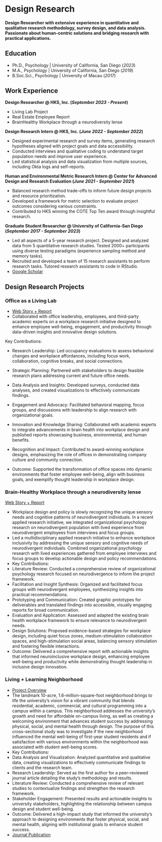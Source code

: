 # Design Research

#### Design Researcher with extensive experience in quantitative and qualitative research methodology, survey design, and data analysis. Passionate about human-centric solutions and bridging research with practical applications.


## Education
- Ph.D., Psychology | University of California, San Diego (_2023_)
- M.A., Psychology |  University of California, San Diego (_2019_)
- B.Soc.Sci., Psychology | University of Macau (_2017_)

## Work Experience
**Design Researcher @ HKS, Inc. (_September 2023 - Present_)**
- Living Lab Project
- Real Estate Employee Report
- BrainHealthy Workplace through a neurodiversity lense

**Design Research Intern @ HKS, Inc. (_June 2022 - September 2022_)**
- Designed experimental research and survey items, generating research hypotheses aligned with project goals and data accessibility.
- Conducted interviews and qualitative coding to understand target population needs and improve user experience.
- Led statistical analysis and data visualization from multiple sources, including Okta logs and self-reports.

**Human and Environmental Metric Research Intern @ Center for Advanced Design and Research Evaluation (_June 2021 - September 2021_)**
- Balanced research method trade-offs to inform future design projects and resource prioritization.
- Developed a framework for metric selection to evaluate project outcomes considering various constraints.
- Contributed to HKS winning the COTE Top Ten award through insightful research.

**Graduate Student Researcher @ University of California-San Diego (_September 2017 - September 2023_)**                                         
- Led all aspects of a 5-year research project. Designed and analyzed data from 5 quantitative research studies. Tested 2000+ participants using diverse testing paradigms (experience sampling method and memory tasks).
- Recruited and developed a team of 15 research assistants to perform research tasks. Tutored research assistants to code in RStudio.
- [Google Scholar](https://scholar.google.com/citations?hl=en&user=tjyp9TUAAAAJ&view_op=list_works&sortby=pubdate)

## Design Research Projects
### Office as a Living Lab

- [Web Story + Report](https://www.hksinc.com/how-we-think/reports/unlocking-brain-health-in-our-workplace-findings-from-hks-atlanta/)
- Collaborated with office leadership, employees, and third-party academic experts on a workplace research initiative designed to enhance employee well-being, engagement, and productivity through data-driven insights and innovative design solutions.

Key Contributions:
- Research Leadership: Led occupancy evaluations to assess behavioral changes and workplace affordances, including focus work, collaboration, cognitive breaks, and social connections.
- Strategic Planning: Partnered with stakeholders to design feasible research plans addressing current and future office needs.
- Data Analysis and Insights: Developed surveys, conducted data analyses, and created visualizations to effectively communicate findings.
- Engagement and Advocacy: Facilitated behavioral mapping, focus groups, and discussions with leadership to align research with organizational goals.
- Innovation and Knowledge Sharing: Collaborated with academic experts to integrate advancements in brain health into workplace design and published reports showcasing business, environmental, and human benefits.
- Recognition and Impact: Contributed to award-winning workplace designs, emphasizing the role of offices in demonstrating company culture and community connection.

- Outcome: Supported the transformation of office spaces into dynamic environments that foster employee well-being, align with business goals, and exemplify thought leadership in workplace design.


### Brain-Healthy Workplace through a neurodiversity lense 

[Web Story + Report](https://www.hksinc.com/our-news/articles/mindful-design-mindful-people-neuroinclusive-workplaces/)

- Workplace design and policy is slowly recognizing the unique sensory needs and cognitive patterns of neurodivergent individuals. In a recent applied research initiative, we integrated organizational psychology research on neurodivergent population with lived experience from neurodivergent employees from interviews and focus groups.
- Led a multidisciplinary applied research initiative to enhance workplace inclusivity by addressing the unique sensory and cognitive needs of neurodivergent individuals. Combined organizational psychology research with lived experiences gathered from employee interviews and focus groups to develop actionable design and policy recommendations.
- Key Contributions:
- Literature Review: Conducted a comprehensive review of organizational psychology research focused on neurodivergence to inform the project framework.
- Facilitation and Insight Synthesis: Organized and facilitated focus groups with neurodivergent employees, synthesizing insights into practical recommendations.
- Prototyping and Communication: Created graphic prototypes for deliverables and translated findings into accessible, visually engaging reports for broad communication.
- Evaluation and Application: Assessed and adapted the existing brain health workplace framework to ensure relevance to neurodivergent needs.
- Design Solutions: Proposed evidence-based strategies for workplace design, including quiet focus zones, medium-stimulation collaboration spaces, and high-stimulation social areas, balancing sensory stimulation and fostering flexible interactions.
- Outcome: Delivered a comprehensive report with actionable insights that informed neuroinclusive workplace design, enhancing employee well-being and productivity while demonstrating thought leadership in inclusive design innovation.

### Living + Learning Neighborhood
- [Project Overview](https://www.cadreresearch.org/live-learn-lab)
- The landmark 10-acre, 1.6-million-square-foot neighborhood brings to life the university’s vision for a vibrant community that blends residential, academic, commercial, and cultural programming into a campus within a campus. This neighborhood addresses the university’s growth and need for affordable on-campus living, as well as creating a welcoming environment that advances student success by addressing physical, social, and mental health through design. The purpose of this cross-sectional study was to investigate if the new neighborhood influenced the mental well-being of first-year student residents and if satisfaction with various environments within the neighborhood was associated with student well-being scores.
- Key Contributions:
- Data Analysis and Visualization: Analyzed quantitative and qualitative data, creating visualizations to effectively communicate findings to clients and the research team.
- Research Leadership: Served as the first author for a peer-reviewed journal article detailing the study’s methodology and results.
- Literature Review: Conducted a comprehensive review of relevant studies to contextualize findings and strengthen the research framework.
- Stakeholder Engagement: Presented results and actionable insights to university stakeholders, highlighting the relationship between campus design and student well-being.
- Outcome: Delivered a high-impact study that informed the university’s approach to designing environments that foster physical, social, and mental health, aligning with institutional goals to enhance student success.
- [Journal Publication](https://openurl.ebsco.com/EPDB%3Agcd%3A11%3A2009643/detailv2?sid=ebsco%3Aplink%3Ascholar&id=ebsco%3Agcd%3A177332883&crl=c&link_origin=scholar.google.com)

